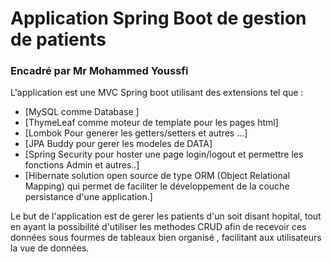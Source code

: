 # Application Spring Boot de gestion de patients  

### Encadré par Mr Mohammed Youssfi

L'application est une MVC Spring boot utilisant des extensions tel que :
* [MySQL comme Database ]
* [ThymeLeaf comme moteur de template pour les pages html]
* [Lombok Pour generer les getters/setters et autres ...]
* [JPA Buddy pour gerer les modeles de DATA]
* [Spring Security pour hoster une page login/logout et permettre les fonctions Admin et autres..]
* [Hibernate solution open source de type ORM (Object Relational Mapping) qui permet de faciliter le développement de la couche persistance d'une application.]

Le but de l'application est de gerer les patients d'un soit disant hopital, tout en ayant la possibilité d'utiliser les methodes CRUD 
afin de recevoir ces données sous fourmes de tableaux bien organisé , facilitant aux utilisateurs la vue de données.

